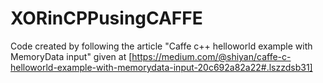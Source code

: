 # XORinCPPusingCAFFE

Code created by following the article "Caffe c++ helloworld example with MemoryData input" given at [https://medium.com/@shiyan/caffe-c-helloworld-example-with-memorydata-input-20c692a82a22#.lszzdsb31] 
